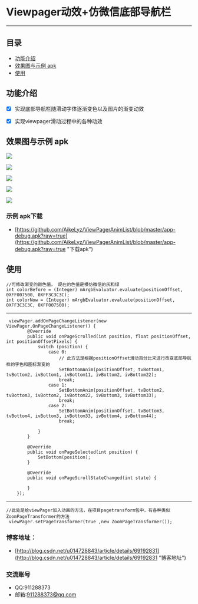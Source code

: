 # Viewpager动效+仿微信底部导航栏

----------

## 目录

* [功能介绍](#功能介绍)
* [效果图与示例 apk](#效果图与示例-apk)
* [使用](#使用)

## 功能介绍

- [x] 实现底部导航栏随滑动字体逐渐变色以及图片的渐变动效
- [x] 实现viewpager滑动过程中的各种动效


## 效果图与示例 apk

![](https://raw.githubusercontent.com/AikeLyz/ViewPagerAnimList/master/gif/ViewPager动效1.gif)

![](https://raw.githubusercontent.com/AikeLyz/ViewPagerAnimList/master/gif/ViewPager动效2.gif)


![](https://raw.githubusercontent.com/AikeLyz/ViewPagerAnimList/master/gif/ViewPager动效3.gif)


![](https://raw.githubusercontent.com/AikeLyz/ViewPagerAnimList/master/gif/ViewPager动效4.gif)


![](https://raw.githubusercontent.com/AikeLyz/ViewPagerAnimList/master/gif/ViewPager动效5.gif)

### 示例 apk下载 ###
- [https://github.com/AikeLyz/ViewPagerAnimList/blob/master/app-debug.apk?raw=true](https://github.com/AikeLyz/ViewPagerAnimList/blob/master/app-debug.apk?raw=true "下载apk")  


## 使用

	//可修改渐变的颜色值， 现在的色值是模仿微信的灰和绿
	int colorBefore = (Integer) mArgbEvaluator.evaluate(positionOffset, 0XFF007500, 0XFF3C3C3C); 
	int colorNow = (Integer) mArgbEvaluator.evaluate(positionOffset, 0XFF3C3C3C, 0XFF007500);


----------


	 viewPager.addOnPageChangeListener(new ViewPager.OnPageChangeListener() {
            @Override
            public void onPageScrolled(int position, float positionOffset, int positionOffsetPixels) {
                switch (position) {
                    case 0:
						// 此方法是根据positionOffset滑动百分比来进行改变底部导航栏的字色和图标渐变的
                        SetBottomAnim(positionOffset, tvBottom1, tvBottom2, ivBottom1, ivBottom11, ivBottom2, ivBottom22);
                        break;
                    case 1:
                        SetBottomAnim(positionOffset, tvBottom2, tvBottom3, ivBottom2, ivBottom22, ivBottom3, ivBottom33);
                        break;
                    case 2:
                        SetBottomAnim(positionOffset, tvBottom3, tvBottom4, ivBottom3, ivBottom33, ivBottom4, ivBottom44);
                        break;

                }
            }

            @Override
            public void onPageSelected(int position) {
                SetBottom(position);
            }

            @Override
            public void onPageScrollStateChanged(int state) {

            }
        });


----------
	
	//此处是给viewPager加入动画的方法，在项目pagetransform包中，有各种类似ZoomPageTransformer的方法
	 viewPager.setPageTransformer(true ,new ZoomPageTransformer());


### 博客地址： ###


- [http://blog.csdn.net/u014728843/article/details/69192831](http://blog.csdn.net/u014728843/article/details/69192831 "博客地址")

### 交流账号 ###


- QQ:911288373
- 邮箱:[911288373@qq.com](911288373@qq.com "QQ邮箱")
